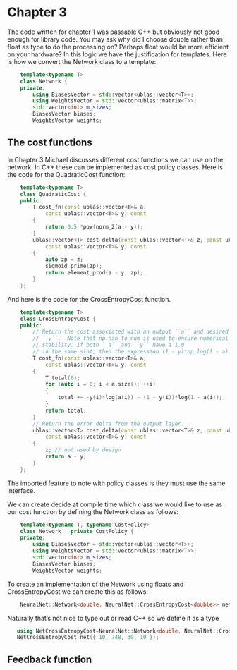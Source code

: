 # Chapter 3
The code written for chapter 1 was passable C++ but obviously not good enough for library code. You may ask why did I choose double rather than float as type to do the processing on? Perhaps float would be more efficient on your hardware? In this logic we have the justification for templates. Here is how we convert the Network class to a template:
```c++
	template<typename T>
	class Network {
  	private:
		using BiasesVector = std::vector<ublas::vector<T>>;
		using WeightsVector = std::vector<ublas::matrix<T>>;
		std::vector<int> m_sizes;
		BiasesVector biases;
		WeightsVector weights;
```
## The cost functions
In Chapter 3 Michael discusses different cost functions we can use on the network. In C++ these can be implemented as cost policy classes. Here is the code for the QuadraticCost function:
```c++
	template<typename T>
	class QuadraticCost {
	public:
		T cost_fn(const ublas::vector<T>& a,
			const ublas::vector<T>& y) const
		{
			return 0.5 *pow(norm_2(a - y));
		}
		ublas::vector<T> cost_delta(const ublas::vector<T>& z, const ublas::vector<T>& a,
			const ublas::vector<T>& y) const
		{
			auto zp = z;
			sigmoid_prime(zp);
			return element_prod(a - y, zp);
		}
	};
```
And here is the code for the CrossEntropyCost function.
```c++
	template<typename T>
	class CrossEntropyCost {
	public:
		// Return the cost associated with an output ``a`` and desired output
		// ``y``.  Note that np.nan_to_num is used to ensure numerical
		// stability. If both ``a`` and ``y`` have a 1.0
		// in the same slot, then the expression (1 - y)*np.log(1 - a)
		T cost_fn(const ublas::vector<T>& a,
			const ublas::vector<T>& y) const
		{
			T total(0);
			for (auto i = 0; i < a.size(); ++i)
			{
				total += -y(i)*log(a(i)) - (1 - y(i))*log(1 - a(i));
			}
			return total;
		}
		// Return the error delta from the output layer. 
		ublas::vector<T> cost_delta(const ublas::vector<T>& z, const ublas::vector<T>& a,
			const ublas::vector<T>& y) const
		{
			z; // not used by design
			return a - y;
		}
	};
```
The imported feature to note with policy classes is they must use the same interface.

We can create decide at compile time which class we would like to use as our cost function by defining the Network class as follows:
```c++
	template<typename T, typename CostPolicy>
	class Network : private CostPolicy {
	private:
		using BiasesVector = std::vector<ublas::vector<T>>;
		using WeightsVector = std::vector<ublas::matrix<T>>;
		std::vector<int> m_sizes;
		BiasesVector biases;
		WeightsVector weights;
```
To create an implementation of the Network using floats and CrossEntropyCost we can create this as follows:
```c++
    NeuralNet::Network<double, NeuralNet::CrossEntropyCost<double>> net({ 10, 748, 30, 10 });
```
Naturally that’s not nice to type out or read C++ so we define it as a type
```c++
   using NetCrossEntropyCost=NeuralNet::Network<double, NeuralNet::CrossEntropyCost<double>>;
   NetCrossEntropyCost net({ 10, 748, 30, 10 });
```

## Feedback function
